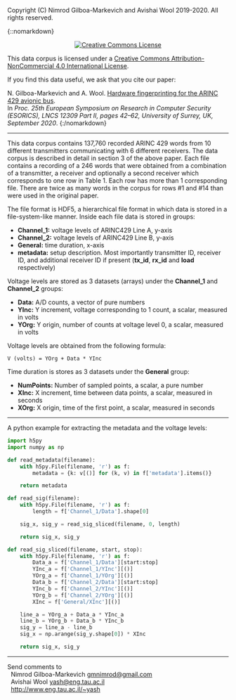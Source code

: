 Copyright (C) Nimrod Gilboa-Markevich and Avishai Wool 2019-2020. All rights reserved.

{::nomarkdown}
<a rel="license" href="http://creativecommons.org/licenses/by-nc/4.0/">
<center><img alt="Creative Commons License" style="border-width:0" src="https://i.creativecommons.org/l/by-nc/4.0/88x31.png" /></a></center>

This data corpus is licensed under a 
<a rel="license" href="http://creativecommons.org/licenses/by-nc/4.0/">Creative Commons Attribution-NonCommercial 4.0 International License</a>.

If you find this data useful, we ask that you cite our paper:

N. Gilboa-Markevich and A. Wool. <a href=https://doi.org/10.1007/978-3-030-59013-0_3>Hardware fingerprinting for the ARINC 429 avionic bus</a>.<br>
In <i>Proc. 25th European Symposium on Research in Computer Security (ESORICS), LNCS 12309 Part II, pages 42–62, University of Surrey, UK, September 2020</i>.
{:/nomarkdown}

---

This data corpus contains 137,760 recorded ARINC 429 words from 10 different transmitters communicating with 6 different receivers. The data corpus is described in detail in section 3 of the above paper.
Each file contains a recording of a 246 words that were obtained from a combination of a transmitter, a receiver and optionally a second receiver which corresponds to one row in Table 1.
Each row has more than 1 corresponding file. There are twice as many words in the corpus for rows #1 and #14 than were used in the original paper.

The file format is HDF5, a hierarchical file format in which data is stored in a file-system-like manner.
Inside each file data is stored in groups:

- **Channel_1:** voltage levels of ARINC429 Line A, y-axis
- **Channel_2:** voltage levels of ARINC429 Line B, y-axis
- **General:** time duration, x-axis
- **metadata:** setup description. Most importantly transmitter ID, receiver ID, and additional receiver ID if present (**tx_id**, **rx_id** and **load** respectively)

Voltage levels are stored as 3 datasets (arrays) under the **Channel_1** and **Channel_2** groups:

- **Data:** A/D counts, a vector of pure numbers
- **YInc:** Y increment, voltage corresponding to 1 count, a scalar, measured in volts
- **YOrg:** Y origin, number of counts at voltage level 0, a scalar, measured in volts

Voltage levels are obtained from the following formula:

```
V (volts) = YOrg + Data * YInc
```

Time duration is stores as 3 datasets under the **General** group:

- **NumPoints:** Number of sampled points, a scalar, a pure number
- **XInc:** X increment, time between data points, a scalar, measured in seconds
- **XOrg:** X origin, time of the first point, a scalar, measured in seconds

---

A python example for extracting the metadata and the voltage levels:

```python
import h5py
import numpy as np

def read_metadata(filename):
    with h5py.File(filename, 'r') as f:
        metadata = {k: v[()] for (k, v) in f['metadata'].items()}

    return metadata

def read_sig(filename):
    with h5py.File(filename, 'r') as f:
        length = f['Channel_1/Data'].shape[0]

    sig_x, sig_y = read_sig_sliced(filename, 0, length)

    return sig_x, sig_y

def read_sig_sliced(filename, start, stop):
    with h5py.File(filename, 'r') as f:
        Data_a = f['Channel_1/Data'][start:stop]
        YInc_a = f['Channel_1/YInc'][()]
        YOrg_a = f['Channel_1/YOrg'][()]
        Data_b = f['Channel_2/Data'][start:stop]
        YInc_b = f['Channel_2/YInc'][()]
        YOrg_b = f['Channel_2/YOrg'][()]
        XInc = f['General/XInc'][()]

    line_a = YOrg_a + Data_a * YInc_a
    line_b = YOrg_b + Data_b * YInc_b
    sig_y = line_a - line_b
    sig_x = np.arange(sig_y.shape[0]) * XInc

    return sig_x, sig_y
```

---

Send comments to<br>
&nbsp;&nbsp;Nimrod Gilboa-Markevich  <gmnimrod@gmail.com><br>
&nbsp;&nbsp;Avishai Wool <yash@eng.tau.ac.il><br>
&nbsp;&nbsp;http://www.eng.tau.ac.il/~yash
